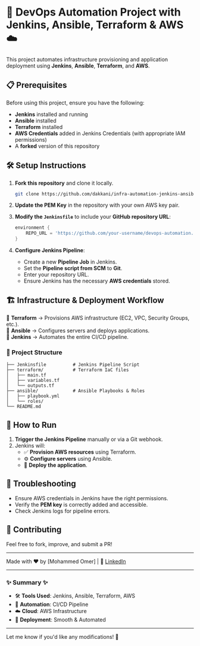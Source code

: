 # 🚀 DevOps Automation Project with Jenkins, Ansible, Terraform & AWS ☁️  

This project automates infrastructure provisioning and application deployment using **Jenkins**, **Ansible**, **Terraform**, and **AWS**.  

## 📋 Prerequisites  

Before using this project, ensure you have the following:  

- **Jenkins** installed and running  
- **Ansible** installed  
- **Terraform** installed  
- **AWS Credentials** added in Jenkins Credentials (with appropriate IAM permissions)  
- A **forked** version of this repository  

## 🛠️ Setup Instructions  

1. **Fork this repository** and clone it locally.  
   ```bash
   git clone https://github.com/dakkani/infra-automation-jenkins-ansible-terraform.git
   ```
   
2. **Update the PEM Key** in the repository with your own AWS key pair.  

3. **Modify the `Jenkinsfile`** to include your **GitHub repository URL**:  
   ```groovy
   environment {
       REPO_URL = 'https://github.com/your-username/devops-automation.git'
   }
   ```

4. **Configure Jenkins Pipeline**:  
   - Create a new **Pipeline Job** in Jenkins.  
   - Set the **Pipeline script from SCM** to **Git**.  
   - Enter your repository URL.  
   - Ensure Jenkins has the necessary **AWS credentials** stored.  

## 🏗️ Infrastructure & Deployment Workflow  

🔹 **Terraform** → Provisions AWS infrastructure (EC2, VPC, Security Groups, etc.).  
🔹 **Ansible** → Configures servers and deploys applications.  
🔸 **Jenkins** → Automates the entire CI/CD pipeline.  

### 📂 Project Structure  

```
├── Jenkinsfile          # Jenkins Pipeline Script  
├── terraform/           # Terraform IaC files  
│   ├── main.tf  
│   ├── variables.tf  
│   └── outputs.tf  
├── ansible/             # Ansible Playbooks & Roles  
│   ├── playbook.yml  
│   └── roles/  
└── README.md  
```

## 🚀 How to Run  

1. **Trigger the Jenkins Pipeline** manually or via a Git webhook.  
2. Jenkins will:  
   - ✅ **Provision AWS resources** using Terraform.  
   - ⚙️ **Configure servers** using Ansible.  
   - 🚀 **Deploy the application**.  

## 🔧 Troubleshooting  

- Ensure AWS credentials in Jenkins have the right permissions.  
- Verify the **PEM key** is correctly added and accessible.  
- Check Jenkins logs for pipeline errors.  

## 🤝 Contributing  

Feel free to fork, improve, and submit a PR!  

---  

Made with ❤️ by [Mohammed Omer] | 🔗 [LinkedIn](https://www.linkedin.com/in/mohammed-omer-180b17251)  

---

### ✨ **Summary** ✨  
- 🛠️ **Tools Used**: Jenkins, Ansible, Terraform, AWS  
- 🔄 **Automation**: CI/CD Pipeline  
- ☁️ **Cloud**: AWS Infrastructure  
- 🚀 **Deployment**: Smooth & Automated  

---  

Let me know if you'd like any modifications! 🎉
